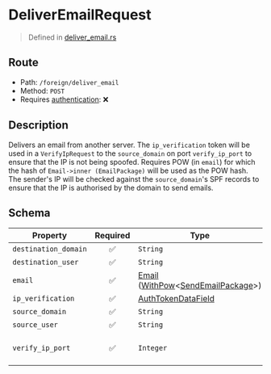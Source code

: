 # DeliverEmailRequest
> Defined in [deliver_email.rs](../../../../../interface/src/interface/routes/foreign/deliver_email.rs)

## Route
- Path: `/foreign/deliver_email`
- Method: `POST`
- Requires [authentication](../../../../Flows/Authentication%20Flow.md): ❌

## Description
Delivers an email from another server. The `ip_verification` token will be used in a
`VerifyIpRequest` to the `source_domain` on port `verify_ip_port` to ensure that the IP
is not being spoofed. Requires POW (in `email`) for which the hash of
`Email->inner (EmailPackage)` will be used as the POW hash. The sender's IP will be checked
against the `source_domain`'s SPF records to ensure that the IP is authorised by the domain to
send emails.

## Schema

| Property | Required | Type | Constraints |
| --- | :---: | --- | --- |
| `destination_domain` | ✅ | `String` |     | 
| `destination_user` | ✅ | `String` |     | 
| `email` | ✅ | [Email](../../../email/Email.md) ([WithPow](../../../pow/WithPow.md)\<[SendEmailPackage](../../../email/SendEmailPackage.md)\>) |     | 
| `ip_verification` | ✅ | [AuthTokenDataField](../../../fields/auth_token/AuthTokenDataField.md) |     | 
| `source_domain` | ✅ | `String` |     | 
| `source_user` | ✅ | `String` |     | 
| `verify_ip_port` | ✅ | `Integer` | `uint16` - Bounds: [0, 65535] | 


